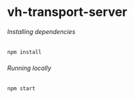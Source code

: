 # vh-transport-server

###### Installing dependencies
```bash
npm install
```

###### Running locally
```bash
npm start
```
